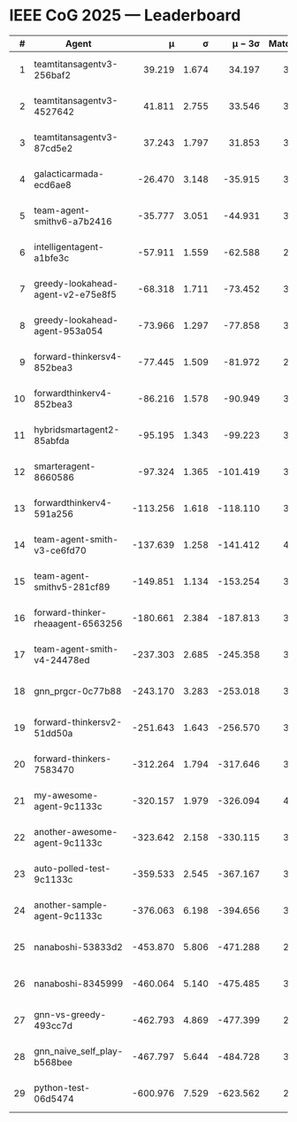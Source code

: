 # IEEE CoG 2025 — Leaderboard

| # | Agent | μ | σ | μ − 3σ | Matches | Updated |
|---:|---|---:|---:|---:|---:|---|
| 1 | teamtitansagentv3-256baf2 | 39.219 | 1.674 | 34.197 | 3832 | 2025-08-18 16:14 |
| 2 | teamtitansagentv3-4527642 | 41.811 | 2.755 | 33.546 | 3800 | 2025-08-18 16:14 |
| 3 | teamtitansagentv3-87cd5e2 | 37.243 | 1.797 | 31.853 | 3552 | 2025-08-18 16:14 |
| 4 | galacticarmada-ecd6ae8 | -26.470 | 3.148 | -35.915 | 3740 | 2025-08-18 16:14 |
| 5 | team-agent-smithv6-a7b2416 | -35.777 | 3.051 | -44.931 | 3580 | 2025-08-18 16:14 |
| 6 | intelligentagent-a1bfe3c | -57.911 | 1.559 | -62.588 | 2846 | 2025-08-18 16:14 |
| 7 | greedy-lookahead-agent-v2-e75e8f5 | -68.318 | 1.711 | -73.452 | 3716 | 2025-08-18 16:14 |
| 8 | greedy-lookahead-agent-953a054 | -73.966 | 1.297 | -77.858 | 3516 | 2025-08-18 16:14 |
| 9 | forward-thinkersv4-852bea3 | -77.445 | 1.509 | -81.972 | 2970 | 2025-08-18 16:14 |
| 10 | forwardthinkerv4-852bea3 | -86.216 | 1.578 | -90.949 | 3020 | 2025-08-18 16:14 |
| 11 | hybridsmartagent2-85abfda | -95.195 | 1.343 | -99.223 | 3449 | 2025-08-18 16:14 |
| 12 | smarteragent-8660586 | -97.324 | 1.365 | -101.419 | 3266 | 2025-08-18 16:14 |
| 13 | forwardthinkerv4-591a256 | -113.256 | 1.618 | -118.110 | 3289 | 2025-08-18 16:14 |
| 14 | team-agent-smith-v3-ce6fd70 | -137.639 | 1.258 | -141.412 | 4052 | 2025-08-18 16:14 |
| 15 | team-agent-smithv5-281cf89 | -149.851 | 1.134 | -153.254 | 3800 | 2025-08-18 16:14 |
| 16 | forward-thinker-rheaagent-6563256 | -180.661 | 2.384 | -187.813 | 3322 | 2025-08-18 16:14 |
| 17 | team-agent-smith-v4-24478ed | -237.303 | 2.685 | -245.358 | 3972 | 2025-08-18 16:14 |
| 18 | gnn_prgcr-0c77b88 | -243.170 | 3.283 | -253.018 | 3530 | 2025-08-18 16:14 |
| 19 | forward-thinkersv2-51dd50a | -251.643 | 1.643 | -256.570 | 3642 | 2025-08-18 16:14 |
| 20 | forward-thinkers-7583470 | -312.264 | 1.794 | -317.646 | 3280 | 2025-08-18 16:14 |
| 21 | my-awesome-agent-9c1133c | -320.157 | 1.979 | -326.094 | 4000 | 2025-08-18 16:14 |
| 22 | another-awesome-agent-9c1133c | -323.642 | 2.158 | -330.115 | 3940 | 2025-08-18 16:14 |
| 23 | auto-polled-test-9c1133c | -359.533 | 2.545 | -367.167 | 3000 | 2025-08-18 16:14 |
| 24 | another-sample-agent-9c1133c | -376.063 | 6.198 | -394.656 | 3380 | 2025-08-18 16:14 |
| 25 | nanaboshi-53833d2 | -453.870 | 5.806 | -471.288 | 2800 | 2025-08-18 16:14 |
| 26 | nanaboshi-8345999 | -460.064 | 5.140 | -475.485 | 3140 | 2025-08-18 16:14 |
| 27 | gnn-vs-greedy-493cc7d | -462.793 | 4.869 | -477.399 | 2980 | 2025-08-18 16:14 |
| 28 | gnn_naive_self_play-b568bee | -467.797 | 5.644 | -484.728 | 3180 | 2025-08-18 16:14 |
| 29 | python-test-06d5474 | -600.976 | 7.529 | -623.562 | 2850 | 2025-08-18 16:14 |
